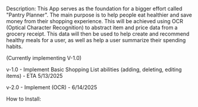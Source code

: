 Description: This App serves as the foundation for a bigger effort called "Pantry Planner". The main purpose is to help people eat healthier and save money from their shopping experience. This will be achieved using OCR (Optical Character Recognition) to abstract item and price data from a grocery receipt. This data will then be used to help create and recommend healthy meals for a user, as well as help a user summarize their spending habits. 

(Currently implementing V-1.0)  

v-1.0 - Implement Basic Shopping List abilities (adding, deleting, editing items) - ETA 5/13/2025 

v-2.0 - Implement (OCR) - 6/14/2025


How to Install: 
